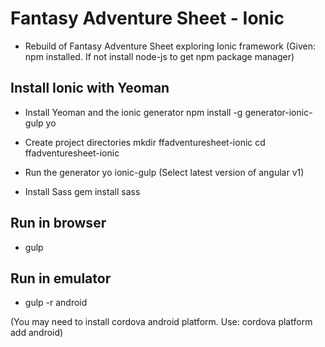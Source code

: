 # Fantasy Adventure Sheet - Ionic #

- Rebuild of Fantasy Adventure Sheet exploring Ionic framework
(Given: npm installed. If not install node-js to get npm package manager)

## Install Ionic with Yeoman ##

- Install Yeoman and the ionic generator
	npm install -g generator-ionic-gulp yo

- Create project directories
	mkdir ffadventuresheet-ionic
	cd ffadventuresheet-ionic

- Run the generator
	yo ionic-gulp
	(Select latest version of angular v1)

- Install Sass
	gem install sass

## Run in browser ##

- gulp

## Run in emulator ##

- gulp -r android

(You may need to install cordova android platform. Use: cordova platform add android)
